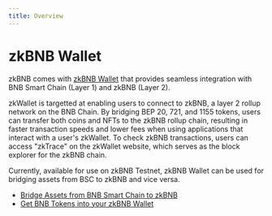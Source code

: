 ```yaml
---
title: Overview
---
```


# zkBNB Wallet

zkBNB comes with [zkBNB Wallet](https://zkbnb-testnet.bnbchain.org/wallet) that provides seamless integration with BNB Smart Chain (Layer 1) and zkBNB (Layer 2). 

zkWallet is targetted at enabling users to connect to zkBNB, a layer 2 rollup network on the BNB Chain. By bridging BEP 20, 721, and 1155 tokens, users can transfer both coins and NFTs to the zkBNB rollup chain, resulting in faster transaction speeds and lower fees when using applications that interact with a user's zkWallet. To check zkBNB transactions, users can access "zkTrace" on the zkWallet website, which serves as the block explorer for the zkBNB chain.

Currently, available for use on zkBNB Testnet, zkBNB Wallet can be used for bridging assets from BSC to zkBNB and vice versa.

- [Bridge Assets from BNB Smart Chain to zkBNB](https://zkbnb-testnet.bnbchain.org/wallet/bridge/deposit/token)
- [Get BNB Tokens into your zkBNB Wallet](get-test-tokens.md)

